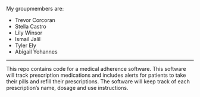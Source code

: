 My groupmembers are:
- Trevor Corcoran
- Stella Castro
- Lily Winsor
- Ismail Jalil
- Tyler Ely
- Abigail Yohannes


------------------------------------

This repo contains code for a medical adherence software. This software will track prescription medications and includes alerts for patients to take their pills and refill their prescriptions.  The software will keep track of each prescription’s name, dosage and use instructions.
